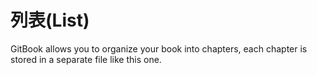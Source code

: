 # 列表(List)

GitBook allows you to organize your book into chapters, each chapter is stored in a separate file like this one.

